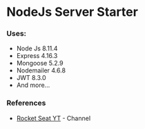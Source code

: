 # NodeJs Server Starter

### Uses:
- Node Js     8.11.4
- Express     4.16.3
- Mongoose    5.2.9
- Nodemailer  4.6.8
- JWT         8.3.0
- And more...

### References
- [Rocket Seat YT](https://www.youtube.com/channel/UCSfwM5u0Kce6Cce8_S72olg) - Channel
